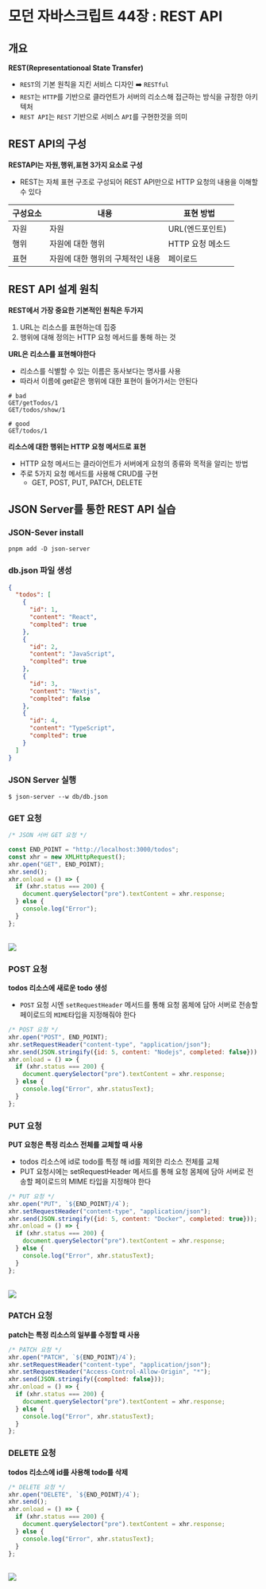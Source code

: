 # 모던 자바스크립트 44장 : REST API

## 개요

**REST(Representationoal State Transfer)**

- `REST`의 기본 원칙을 지킨 서비스 디자인 ➡️ `RESTful`
- `REST`는 `HTTP`를 기반으로 클라언트가 서버의 리소스해 접근하는 방식을 규정한 아키텍처
- `REST API`는 `REST` 기반으로 서비스 `API`를 구현한것을 의미

## REST API의 구성

**RESTAPI는 자원,행위,표현 3가지 요소로 구성**

- REST는 자체 표현 구조로 구성되어 REST API만으로 HTTP 요청의 내용을 이해할 수 있다

| 구성요소 | 내용                             | 표현 방법        |
| -------- | -------------------------------- | ---------------- |
| 자원     | 자원                             | URL(엔드포인트)  |
| 행위     | 자원에 대한 행위                 | HTTP 요청 메소드 |
| 표현     | 자원에 대한 행위의 구체적인 내용 | 페이로드         |

## REST API 설계 원칙

**REST에서 가장 중요한 기본적인 원칙은 두가지**

1. URL는 리소스를 표현하는데 집중
2. 행위에 대해 정의는 HTTP 요청 메서드를 통해 하는 것

**URL은 리소스를 표현해야한다**

- 리소스를 식별할 수 있는 이름은 동사보다는 명사를 사용
- 따라서 이름에 get같은 행위에 대한 표현이 들어가서는 안된다

```tsx
# bad
GET/getTodos/1
GET/todos/show/1

# good
GET/todos/1
```

**리소스에 대한 행위는 HTTP 요청 메서드로 표현**

- HTTP 요청 메서드는 클라이언트가 서버에게 요청의 종류와 목적을 알리는 방법
- 주로 5가지 요청 메서드를 사용해 CRUD를 구현
  - GET, POST, PUT, PATCH, DELETE

## JSON Server를 통한 REST API 실습

### JSON-Sever install

```tsx
pnpm add -D json-server
```

### db.json 파일 생성

```json
{
  "todos": [
    {
      "id": 1,
      "content": "React",
      "complted": true
    },
    {
      "id": 2,
      "content": "JavaScript",
      "complted": true
    },
    {
      "id": 3,
      "content": "Nextjs",
      "complted": false
    },
    {
      "id": 4,
      "content": "TypeScript",
      "complted": true
    }
  ]
}
```

### JSON Server 실행

```tsx
$ json-server --w db/db.json
```

### GET 요청

```jsx
/* JSON 서버 GET 요청 */

const END_POINT = "http://localhost:3000/todos";
const xhr = new XMLHttpRequest();
xhr.open("GET", END_POINT);
xhr.send();
xhr.onload = () => {
  if (xhr.status === 200) {
    document.querySelector("pre").textContent = xhr.response;
  } else {
    console.log("Error");
  }
};
```

<br />

<img src="./../../assets/docs/44_rest_api/GET.png">

<br />

### POST 요청

**todos 리소스에 새로운 todo 생성**

- `POST` 요청 시엔 `setRequestHeader` 메서드를 통해 요청 몸체에 담아 서버로 전송할 페이로드의 `MIME`타입을 지정해줘야 한다

```jsx
/* POST 요청 */
xhr.open("POST", END_POINT);
xhr.setRequestHeader("content-type", "application/json");
xhr.send(JSON.stringify({id: 5, content: "Nodejs", completed: false}));
xhr.onload = () => {
  if (xhr.status === 200) {
    document.querySelector("pre").textContent = xhr.response;
  } else {
    console.log("Error", xhr.statusText);
  }
};
```

### PUT 요청

**PUT 요청은 특정 리소스 전체를 교체할 때 사용**

- todos 리소스에 id로 todo를 특정 해 id를 제외한 리소스 전체를 교체
- PUT 요청시에는 setRequestHeader 메서드를 통해 요청 몸체에 담아 서버로 전송할 페이로드의 MIME 타입을 지정해야 한다

```jsx
/* PUT 요청 */
xhr.open("PUT", `${END_POINT}/4`);
xhr.setRequestHeader("content-type", "application/json");
xhr.send(JSON.stringify({id: 5, content: "Docker", completed: true}));
xhr.onload = () => {
  if (xhr.status === 200) {
    document.querySelector("pre").textContent = xhr.response;
  } else {
    console.log("Error", xhr.statusText);
  }
};
```

<br />

<img src="./../../assets/docs/44_rest_api/PUT.png">

<br />

### PATCH 요청

**patch는 특정 리소스의 일부를 수정할 때 사용**

```jsx
/* PATCH 요청 */
xhr.open("PATCH", `${END_POINT}/4`);
xhr.setRequestHeader("content-type", "application/json");
xhr.setRequestHeader("Access-Control-Allow-Origin", "*");
xhr.send(JSON.stringify({complted: false}));
xhr.onload = () => {
  if (xhr.status === 200) {
    document.querySelector("pre").textContent = xhr.response;
  } else {
    console.log("Error", xhr.statusText);
  }
};
```

### DELETE 요청

**todos 리소스에 id를 사용해 todo를 삭제**

```jsx
/* DELETE 요청 */
xhr.open("DELETE", `${END_POINT}/4`);
xhr.send();
xhr.onload = () => {
  if (xhr.status === 200) {
    document.querySelector("pre").textContent = xhr.response;
  } else {
    console.log("Error", xhr.statusText);
  }
};
```

<br />

<img src="./../../assets/docs/44_rest_api/DELETE.png">

<br />
